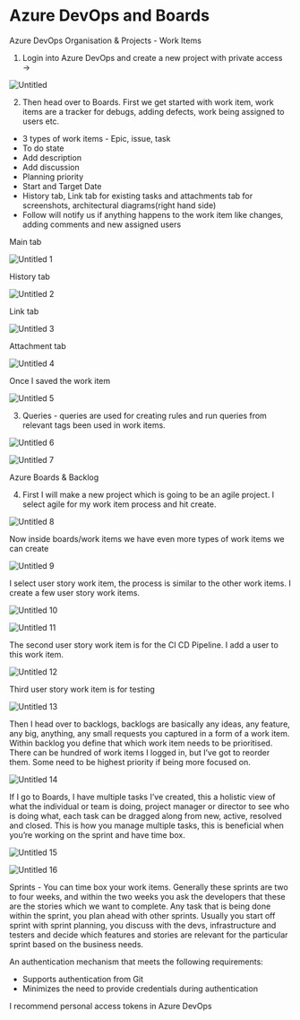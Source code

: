 # Azure DevOps and Boards

Azure DevOps Organisation & Projects - Work Items


1. Login into Azure DevOps and create a new project with private access → 

![Untitled](https://user-images.githubusercontent.com/42151912/210071079-b08741e4-4bed-4f33-a254-a648c26c8d3e.png)



2. Then head over to Boards. First we get started with work item, work items are a tracker for debugs, adding defects, work being assigned to users etc.
- 3 types of work items - Epic, issue, task
- To do state
- Add description
- Add discussion
- Planning priority
- Start and Target Date
- History tab, Link tab for existing tasks and attachments tab for screenshots, architectural diagrams(right hand side)
- Follow will notify us if anything happens to the work item like changes, adding comments and new assigned users


Main tab

![Untitled 1](https://user-images.githubusercontent.com/42151912/210071101-416e7f32-b215-4e04-b138-5aa5ecd3304d.png)



History tab

![Untitled 2](https://user-images.githubusercontent.com/42151912/210071107-1c237648-c634-4183-9aee-1afd1e9f4bb9.png)



Link tab

![Untitled 3](https://user-images.githubusercontent.com/42151912/210071122-d362e809-4144-4a0a-9eee-e1dec848e737.png)



Attachment tab

![Untitled 4](https://user-images.githubusercontent.com/42151912/210071137-5a98a35d-b592-439a-a937-01283e0dd800.png)



Once I saved the work item 

![Untitled 5](https://user-images.githubusercontent.com/42151912/210071155-a4e1043c-6d05-4063-95e9-681d69549615.png)



3. Queries - queries are used for creating rules and run queries from relevant tags been used in work items. 

![Untitled 6](https://user-images.githubusercontent.com/42151912/210071175-71c6e8f9-e565-4a98-8c8f-93cfb27a354e.png)

![Untitled 7](https://user-images.githubusercontent.com/42151912/210071190-975f2920-b7dd-41e7-bc1d-c40941c0ce99.png)



Azure Boards & Backlog

4. First I will make a new project which is going to be an agile project. I select agile for my work item process and hit create. 

![Untitled 8](https://user-images.githubusercontent.com/42151912/210071213-7d737979-7366-4e16-ae46-0b3833e2687a.png)



Now inside boards/work items we have even more types of work items we can create 

![Untitled 9](https://user-images.githubusercontent.com/42151912/210071229-ce4fdde5-38cc-42e8-bea3-4f6be0976200.png)



I select user story work item, the process is similar to the other work items. I create a few user story work items.

![Untitled 10](https://user-images.githubusercontent.com/42151912/210071255-0f3455f1-cbcb-41f1-a867-a69e9e217a25.png)

![Untitled 11](https://user-images.githubusercontent.com/42151912/210071268-d180abf1-db3e-4ed7-9909-e05301f686c2.png)



The second user story work item is for the CI CD Pipeline. I add a user to this work item. 

![Untitled 12](https://user-images.githubusercontent.com/42151912/210071289-07b1ea0f-e273-4b5f-8b4f-2c2a3b6462e4.png)



Third user story work item is for testing 

![Untitled 13](https://user-images.githubusercontent.com/42151912/210071304-3fe9d8f4-05e0-4401-abff-2eee3b9a862f.png)



Then I head over to backlogs, backlogs are basically any ideas, any feature, any big, anything, any small requests you captured in a form of a work item. Within backlog you define that which work item needs to be prioritised. There can be hundred of work items I logged in, but I’ve got to reorder them. Some need to be highest priority if being more focused on. 

![Untitled 14](https://user-images.githubusercontent.com/42151912/210071349-3b675127-b23f-4dcb-a73e-9ec5dc1335d1.png)



If I go to Boards, I have multiple tasks I’ve created, this a holistic view of what the individual or team is doing, project manager or director to see who is doing what, each task can be dragged along from new, active, resolved and closed. This is how you manage multiple tasks, this is beneficial when you’re working on the sprint and have time box. 

![Untitled 15](https://user-images.githubusercontent.com/42151912/210071364-8ddd0aa5-8c4b-42fd-b8de-5bf31e708a5d.png)

![Untitled 16](https://user-images.githubusercontent.com/42151912/210071389-b5e0d72b-284f-433a-a9ce-2d7592de5599.png)


Sprints - You can time box your work items. Generally these sprints are two to four weeks, and within the two weeks you ask the developers that these are the stories which we want to complete. Any task that is being done within the sprint, you plan ahead with other sprints. Usually you start off sprint with sprint planning, you discuss with the devs, infrastructure and testers and decide which features and stories are relevant for the particular sprint based on the business needs. 

An authentication mechanism that meets the following requirements:

- Supports authentication from Git
- Minimizes the need to provide credentials during authentication

I recommend personal access tokens in Azure DevOps
